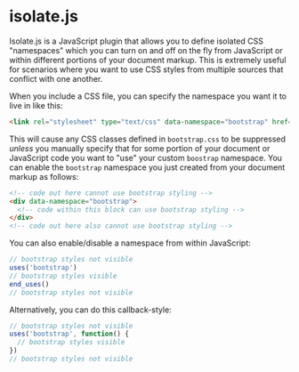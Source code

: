 # isolate.js

Isolate.js is a JavaScript plugin that allows you to define isolated CSS "namespaces"
which you can turn on and off on the fly from JavaScript or within different portions
of your document markup. This is extremely useful for scenarios where you want to use
CSS styles from multiple sources that conflict with one another.

When you include a CSS file, you can specify the namespace you want it to live in like
this:
```html
<link rel="stylesheet" type="text/css" data-namespace="bootstrap" href="style/bootstrap.css">
```

This will cause any CSS classes defined in `bootstrap.css` to be suppressed _unless_
you manually specify that for some portion of your document or JavaScript code you
want to "use" your custom `boostrap` namespace. You can enable the `bootstrap` namespace
you just created from your document markup as follows:
```html
<!-- code out here cannot use bootstrap styling -->
<div data-namespace="bootstrap">
  <!-- code within this block can use bootstrap styling -->
</div>
<!-- code out here also cannot use bootstrap styling -->
```

You can also enable/disable a namespace from within JavaScript:
```JavaScript
// bootstrap styles not visible
uses('bootstrap')
// bootstrap styles visible
end_uses()
// bootstrap styles not visible
```

Alternatively, you can do this callback-style:
```JavaScript
// bootstrap styles not visible
uses('bootstrap', function() {
  // bootstrap styles visible
})
// bootstrap styles not visible
```
